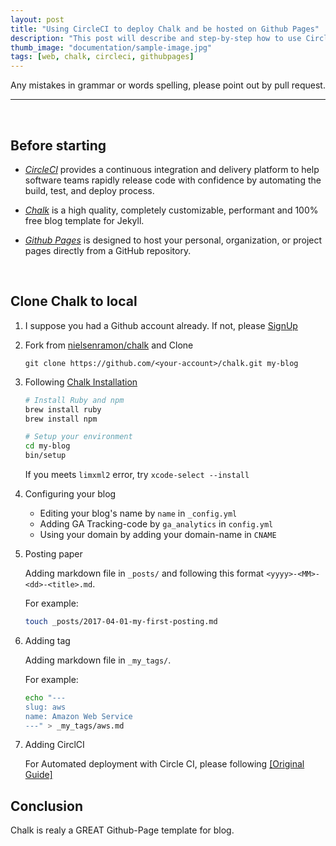 ```yaml
---
layout: post
title: "Using CircleCI to deploy Chalk and be hosted on Github Pages"
description: "This post will describe and step-by-step how to use CircleCI to deploy Chalk, which is a great blog template for Jekyll, and be hosted on Github Pages."
thumb_image: "documentation/sample-image.jpg"
tags: [web, chalk, circleci, githubpages]
---
```


Any mistakes in grammar or words spelling, please point out by pull request.

---------
<br/>

## Before starting

- *[CircleCI](https://circleci.com/)* provides a continuous integration and delivery platform to help software teams rapidly release code with confidence by automating the build, test, and deploy process.

- *[Chalk](https://github.com/nielsenramon/chalk)* is a high quality, completely customizable, performant and 100% free blog template for Jekyll.

- *[Github Pages](https://pages.github.com/)* is designed to host your personal, organization, or project pages directly from a GitHub repository.

<br/>

## Clone Chalk to local

1. I suppose you had a Github account already. If not, please [SignUp](https://github.com/join?source=header-home)

2. Fork from [nielsenramon/chalk](https://github.com/nielsenramon/chalk) and Clone

    `git clone https://github.com/<your-account>/chalk.git my-blog`

3. Following [Chalk Installation](https://github.com/nielsenramon/chalk#installation)

    ```bash
    # Install Ruby and npm
    brew install ruby
    brew install npm
    
    # Setup your environment
    cd my-blog
    bin/setup
    ```
    
    <p/>

    If you meets `limxml2` error, try `xcode-select --install`

4. Configuring your blog

    - Editing your blog's name by `name` in `_config.yml`
    - Adding GA Tracking-code by `ga_analytics` in `config.yml`
    - Using your domain by adding your domain-name in `CNAME`

5. Posting paper

    Adding markdown file in `_posts/` and following this format `<yyyy>-<MM>-<dd>-<title>.md`.

    For example:

    ```bash
    touch _posts/2017-04-01-my-first-posting.md
    ```

    <p/>

6. Adding tag

    Adding markdown file in `_my_tags/`.

    For example:

    ```bash
    echo "---
    slug: aws
    name: Amazon Web Service
    ---" > _my_tags/aws.md
    ```

    <p/>

7. Adding CirclCI

    For Automated deployment with Circle CI, please following [[Original Guide]](https://github.com/nielsenramon/kickster#automated-deployment-with-circle-ci)

## Conclusion

Chalk is realy a GREAT Github-Page template for blog.